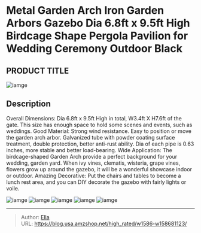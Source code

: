 # Metal Garden Arch Iron Garden Arbors Gazebo Dia 6.8ft x 9.5ft High Birdcage Shape Pergola Pavilion for Wedding Ceremony Outdoor Black


## PRODUCT TITLE 





![iamge](https://b2bfiles1.gigab2b.cn/image/wkseller/18675/20230217_1b52bc2528810dda69f6969868d907be.jpg)

## Description


Overall Dimensions: Dia 6.8ft x 9.5ft High in total, W3.4ft X H7.6ft of the gate. This size has enough space to hold some scenes and events, such as weddings.
Good Material: Strong wind resistance. Easy to position or move the garden arch arbor. Galvanized tube with powder coating surface treatment, double protection, better anti-rust ability. Dia of each pipe is 0.63 inches, more stable and better load-bearing.
Wide Application: The birdcage-shaped Garden Arch provide a perfect background for your wedding, garden yard. When ivy vines, clematis, wisteria, grape vines, flowers grow up around the gazebo, it will be a wonderful showcase indoor or outdoor.
Amazing Decorative: Put the chairs and tables to become a lunch rest area, and you can DIY decorate the gazebo with fairly lights or voile.






![iamge](https://b2bfiles1.gigab2b.cn/image/wkseller/18675/20240105_bca516f6d1739de856967fb70b96212a.jpg)
![iamge](https://b2bfiles1.gigab2b.cn/image/wkseller/18675/20240105_247329b50cca778ea5caa413e48e389b.jpg)
![iamge](https://b2bfiles1.gigab2b.cn/image/wkseller/18675/20240105_715b31a379a6d4c6f87bdbd98085e942.jpg)
![iamge](https://b2bfiles1.gigab2b.cn/image/wkseller/18675/20240105_5386fcfcaee3647c1101b79ab69468bd.jpg)
![iamge](https://b2bfiles1.gigab2b.cn/image/wkseller/18675/20230323_73516a822ed1ec12fb16a37d1dcae574.jpg)


---

> Author: [Ella](https://blog.usa.amzshop.net/)  
> URL: https://blog.usa.amzshop.net/high_rated/w1586-w158681123/  

